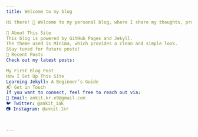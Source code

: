 ```yaml
---
title: Welcome to my blog

Hi there! 👋 Welcome to my personal blog, where I share my thoughts, projects, and experiences.

📌 About This Site
This blog is powered by GitHub Pages and Jekyll.
The theme used is Minima, which provides a clean and simple look.
Stay tuned for future posts!
🚀 Recent Posts
Check out my latest posts:

My First Blog Post
How I Set Up This Site
Learning Jekyll: A Beginner’s Guide
📬 Get in Touch
If you want to connect, feel free to reach out via:
📧 Email: ankit.kr.e9@gmail.com
🐦 Twitter: @ankit_1ak
📷 Instagram: @ankit.1kr
    


---
```


